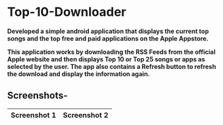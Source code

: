 # Top-10-Downloader

**Developed a simple android application that displays the current top songs and the top free and paid applications
on the Apple Appstore.**

**This application works by downloading the RSS Feeds from the official Apple website and then displays 
Top 10 or Top 25 songs or apps as selected by the user. The app also contains a Refresh button to refresh 
the download and display the information again.** 

## Screenshots-

|**Screenshot 1**  | **Screenshot 2**|
| ------------- | ------------- |
